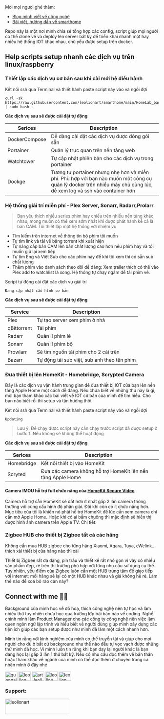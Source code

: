 Mời mọi người ghé thăm: 
- [Blog mình viết về công nghệ](https://geek.naai.studio/)
- [Bài viết, hướng dẫn về smarthome](https://smarthome.naai.studio/)

Repo này là một nơi mình chia sẻ tổng hợp các config, script giúp mọi người có thể clone về và deploy lên server bất kỳ để triển khai nhanh một hay nhiều hệ thống IOT khác nhau, chủ yếu được setup trên docker.
## Help scripts setup nhanh các dịch vụ trên linux/raspberry

### Thiết lập các dịch vụ cơ bản sau khi cài mới hệ điều hành

Kết nối ssh qua Terminal và thiết hành paste script này vào và ngồi đợi

```
curl -sk https://raw.githubusercontent.com/leolionart/smarthome/main/HomeLab_basic_setup.sh | sudo bash -
```

**Các dịch vụ sau sẽ được cài đặt tự động**

| Serices       | Description                                                                                                                                                        |
| ------------- | ------------------------------------------------------------------------------------------------------------------------------------------------------------------ |
| DockerCompose | Dễ dàng cài đặt các dịch vụ được đóng gói sẵn                                                                                                                      |
| Portainer     | Quản lý trực quan trên nền tảng web                                                                                                                                |
| Watchtower    | Tự cập nhật phiên bản cho các dịch vụ trong portainer                                                                                                              |
| Dockge        | Tương tự portainer nhưng nhẹ hơn và miễn phí. Phù hợp với bạn nào muốn một công cụ quản lý docker trên nhiều máy chủ cùng lúc, dễ xem log và ssh vào container hơn |

### Hệ thống giải trí miễn phí - Plex Server, Sonarr, Radarr,Prolarr

> Bạn yêu thích nhiều series phim hay chiếu trên nhiều nền tảng khác nhau, mong muốn có thể xem sớm nhất khi được phát hành kể cả là bản CAM. Tôi thiết lập một hệ thống với nhiệm vụ

* Tìm kiếm trên internet về thông tin bộ phim tôi muốn
* Tự tìm link và tải về bằng torrent khi xuất hiện
* Tự nâng cấp bản CAM lên bản chất lượng cao hơn nếu phim hay và tôi muốn giữ lại xem tiếp
* Tự tìm Eng và Việt Sub cho các phim này để khi tôi xem thì có sẵn sub chất lượng
* Thêm phim vào danh sách theo dõi dễ dàng: Xem trailer thích có thể vào Plex add to watchlist là xong. Hệ thống tự chạy ngầm để tải phim về.

Script tự động cài đặt các dịch vụ giải trí

```
Đang cập nhật cấu hình cơ bản
```

**Các dịch vụ sau sẽ được cài đặt tự động**

| Service     | Description                                           |
| ----------- | ----------------------------------------------------- |
| Plex        | Tự tạo server xem phim ở nhà                          |
| qBittorrent | Tải phim                                              |
| Radarr      | Quản lí phim lẻ                                       |
| Sonarr      | Quản lí phim bộ                                       |
| Prowlarr    | Sẽ tìm nguồn tải phim cho 2 cái trên                  |
| Bazarr      | Tự động tải sub việt, sub anh theo tên phim           |

### Đưa thiết bị lên HomeKit - Homebridge, Scrypted Camera
Đây là các dịch vụ vận hành trung gian để đưa thiết bị IOT của bạn lên nền tảng Apple Home một cách dễ dàng. Nếu chưa biết về những thứ này là gì, mời bạn tham khảo các bài viết về IOT cơ bản của mình để tìm hiểu. Cho bạn nào biết rồi thì setup và tận hưởng thôi.

Kết nối ssh qua Terminal và thiết hành paste script này vào và ngồi đợi

```
Updating
```

>Lưu ý: Để chạy được script này cần chạy trước script đã được setup ở bước 1. Nếu không sẽ không thể hoạt động

**Các dịch vụ sau sẽ được cài đặt tự động**

| Serices       | Description                                                 |
| ------------- | ----------------------------------------------------------- |
| Homebridge    | Kết nối thiết bị vào HomeKit                                |
| Scryted       | Đưa các camera không hỗ trợ HomeKit lên nền tảng Apple Home |

#### Camera IMOU hỗ trợ full chức năng của [HomeKit Secure Video](https://support.apple.com/guide/icloud/set-up-homekit-secure-video-mm7c90d21583/icloud)

Camera hỗ trợ sẵn HomeKit sẽ đắt hơn ít nhất gấp 2 lần camera thông thường với cùng cấu hình độ phân giải. Đôi khi còn có ít chức năng hơn. Mục tiêu của tôi là khiến nó phải hỗ trợ HomeKit để lúc cần xem camera chỉ cần mở Apple Home. Hoặc khi có ai bấm chuông thì mặc định sẽ hiển thị được hình ảnh camera trên Apple TV. Chi tiết:


### Zigbee HUB cho thiết bị Zigbee tất cả các hãng
Không cần mua HUB zigbee cho từng hãng Xiaomi, Aqara, Tuya, eWelink... thích xài thiết bị của hãng nào thì xài

Thiết bị Zigbee rất đa dạng, pin trâu và thiết kế rất nhỏ gọn vì vậy có nhiều sản phẩm đẹp, rẻ trên thị trường phù hợp với từng nhu cầu sử dụng cụ thể. Tuy nhiên, yếu điểm của Zigbee luôn cần một HUB trung tâm để giao tiếp với internet; mỗi hãng sẽ lại có một HUB khác nhau và giá không hề rẻ. Làm thế nào để xoá bỏ rào cản này?



## Connect with me 🫵🏻

Background của mình học về đồ hoạ, thích công nghệ nên tự học và làm nhiều thứ tuy nhiên chưa học qua trường lớp bài bản nào về coding. Nghề chính mình làm Product Manager cho các công ty công nghệ nên việc làm quen ngôn ngữ lập trình và hiểu biết về người dùng giúp mình xây dựng các tiện ích giúp các bạn setup được như mình đã làm một cách nhanh hơn. 

Mình tin rằng với kinh nghiệm của mình có thể truyền tải và giúp cho mọi người cho dù ở bất cứ background như thế nào đều tự vọc vạch được những thứ mình đã học. Vì mình luôn tin rằng khi bạn dạy lại người khác là bạn đang học lại gấp 3 lần 1 thứ bất kỳ. Nếu có nhu cầu đọc thêm về bản thân hoặc tham khảo về ngành của mình có thể đọc thêm ở chuyên trang cá nhân mình ở đây nhé
<p align="left">
<a href="https://twitter.com/quangai" target="blank"><img align="center" src="https://raw.githubusercontent.com/rahuldkjain/github-profile-readme-generator/master/src/images/icons/Social/twitter.svg" alt="quangai" height="30" width="40" /></a>
<a href="https://linkedin.com/in/leolion" target="blank"><img align="center" src="https://raw.githubusercontent.com/rahuldkjain/github-profile-readme-generator/master/src/images/icons/Social/linked-in-alt.svg" alt="leolion" height="30" width="40" /></a>
<a href="https://fb.com/art.leolion" target="blank"><img align="center" src="https://raw.githubusercontent.com/rahuldkjain/github-profile-readme-generator/master/src/images/icons/Social/facebook.svg" alt="art.leolion" height="30" width="40" /></a>
<a href="https://dribbble.com/leolion" target="blank"><img align="center" src="https://raw.githubusercontent.com/rahuldkjain/github-profile-readme-generator/master/src/images/icons/Social/dribbble.svg" alt="leolion" height="30" width="40" /></a>
<a href="https://www.behance.net/leolion" target="blank"><img align="center" src="https://raw.githubusercontent.com/rahuldkjain/github-profile-readme-generator/master/src/images/icons/Social/behance.svg" alt="leolion" height="30" width="40" /></a>
</p>

<h3 align="left">Support:</h3>
<p><a href="https://www.buymeacoffee.com/leolionart"> <img align="left" src="https://cdn.buymeacoffee.com/buttons/v2/default-yellow.png" height="50" width="210" alt="leolionart" /></a></p><br><br>


